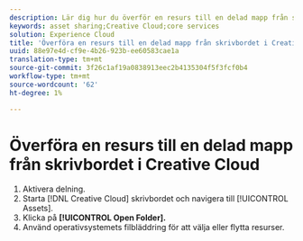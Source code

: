 ```yaml
---
description: Lär dig hur du överför en resurs till en delad mapp från skrivbordet Creative Cloud till Experience Cloud.
keywords: asset sharing;Creative Cloud;core services
solution: Experience Cloud
title: 'Överföra en resurs till en delad mapp från skrivbordet i Creative Cloud '
uuid: 88e97e4d-cf9e-4b26-923b-ee60583cae1a
translation-type: tm+mt
source-git-commit: 3f26c1af19a0838913eec2b4135304f5f3fcf0b4
workflow-type: tm+mt
source-wordcount: '62'
ht-degree: 1%

---
```



# Överföra en resurs till en delad mapp från skrivbordet i Creative Cloud

1. Aktivera delning.
1. Starta [!DNL Creative Cloud] skrivbordet och navigera till [!UICONTROL Assets].
1. Klicka på **[!UICONTROL Open Folder].**
1. Använd operativsystemets filbläddring för att välja eller flytta resurser.
